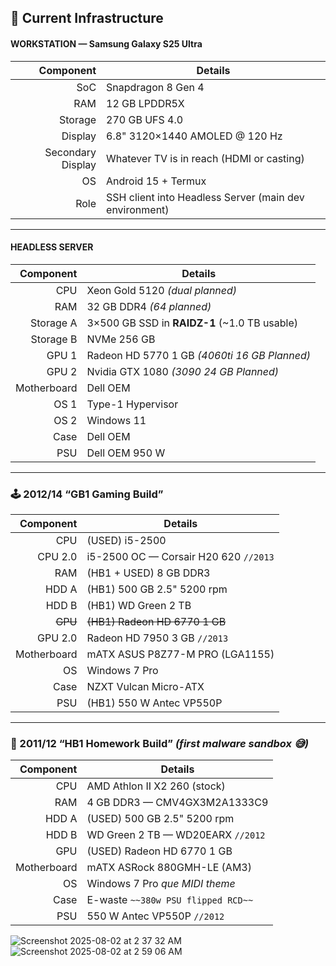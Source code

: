 ## 🔧 Current Infrastructure

#### WORKSTATION — Samsung Galaxy S25 Ultra  

| Component | Details |
|---:|---|
| SoC | Snapdragon 8 Gen 4 |
| RAM | 12 GB LPDDR5X |
| Storage | 270 GB UFS 4.0 |
| Display | 6.8" 3120×1440 AMOLED @ 120 Hz |
| Secondary Display | Whatever TV is in reach (HDMI or casting) |
| OS | Android 15 + Termux |
| Role | SSH client into Headless Server (main dev environment) |

---

#### HEADLESS SERVER  

| Component | Details |
|---:|---|
| CPU | Xeon Gold 5120 *(dual planned)* |
| RAM | 32 GB DDR4 *(64 planned)* |
| Storage A | 3×500 GB SSD in **RAIDZ-1** (~1.0 TB usable) |
| Storage B | NVMe 256 GB |
| GPU 1 | Radeon HD 5770 1 GB *(4060ti 16 GB Planned)* |
| GPU 2 | Nvidia GTX 1080 *(3090 24 GB Planned)* |
| Motherboard | Dell OEM |
| OS 1 | Type-1 Hypervisor |
| OS 2 | Windows 11 |
| Case | Dell OEM |
| PSU | Dell OEM 950 W |

---

### 🕹️ 2012/14 “GB1 Gaming Build”

| Component | Details |
|---:|---|
| CPU | (USED) i5-2500 |
| CPU 2.0 | i5-2500 OC — Corsair H20 620 `//2013` |
| RAM | (HB1 + USED) 8 GB DDR3 |
| HDD A | (HB1) 500 GB 2.5" 5200 rpm |
| HDD B | (HB1) WD Green 2 TB |
| ~~GPU~~ | ~~(HB1) Radeon HD 6770 1 GB~~ |
| GPU 2.0 | Radeon HD 7950 3 GB `//2013` |
| Motherboard | mATX ASUS P8Z77-M PRO (LGA1155) |
| OS | Windows 7 Pro |
| Case | NZXT Vulcan Micro-ATX |
| PSU | (HB1) 550 W Antec VP550P |

---

### 🧪 2011/12 “HB1 Homework Build” *(first malware sandbox 😅)*

| Component | Details |
|---:|---|
| CPU | AMD Athlon II X2 260 (stock) |
| RAM | 4 GB DDR3 — CMV4GX3M2A1333C9 |
| HDD A | (USED) 500 GB 2.5" 5200 rpm |
| HDD B | WD Green 2 TB — WD20EARX `//2012` |
| GPU | (USED) Radeon HD 6770 1 GB |
| Motherboard | mATX ASRock 880GMH-LE (AM3) |
| OS | Windows 7 Pro *que MIDI theme* |
| Case | E-waste `~~380w PSU flipped RCD~~` |
| PSU | 550 W Antec VP550P `//2012` |

![Screenshot 2025-08-02 at 2 37 32 AM](https://github.com/user-attachments/assets/013ede3d-d133-4e64-bc91-ccaaf8d5a913)  
![Screenshot 2025-08-02 at 2 59 06 AM](https://github.com/user-attachments/assets/c57979a1-cd7e-4a13-9219-6167c8b51c52)
